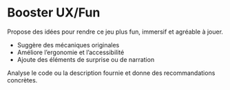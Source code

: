# Booster UX/Fun

Propose des idées pour rendre ce jeu plus fun, immersif et agréable à jouer.
- Suggère des mécaniques originales
- Améliore l’ergonomie et l’accessibilité
- Ajoute des éléments de surprise ou de narration

Analyse le code ou la description fournie et donne des recommandations concrètes.
